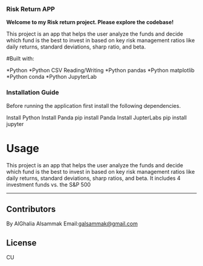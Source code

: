 ### Risk Return APP

**Welcome to my Risk return project. Please explore the codebase!**


This project is an app that helps the user analyze the funds and decide which fund is the best to invest in based on key risk management ratios like daily returns, standard deviations, sharp ratio, and beta.



#Built with:

*Python
*Python CSV Reading/Writing
*Python pandas
*Python matplotlib
*Python conda
*Python JupyterLab

### Installation Guide
Before running the application first install the following dependencies.

Install Python
Install Panda
pip install Panda
Install JupterLabs
pip install jupyter

# Usage
This project is an app that helps the user analyze the funds and decide which fund is the best to invest in based on key risk management ratios like daily returns, standard deviations, sharp ratios, and beta. It includes 4 investment funds vs. the S&P 500

---
## Contributors
By AlGhalia Alsammak
Email:galsammak@gmail.com
## License
CU
